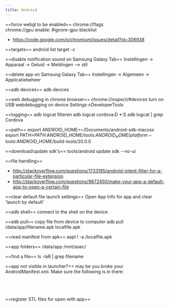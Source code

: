 ```yaml
---
title: Android
---
```


==force webgl to be enabled==
  chrome://flags  
  chrome://gpu
enable: #ignore-gpu-blacklist
* https://code.google.com/p/chromium/issues/detail?id=306938

  
==targets==
  android list target -c
  
==disable notification sound on Samsung Galaxy Tab==
  Instellingen -> Apparaat -> Geluid -> Meldingen --> stil
  
==delete app on Samsung Galaxy Tab==
  Instellingen -> Algemeen -> Applicatiebeheer

==adb devices==
  adb devices

==web debugging in chrome browser==
  chrome://inspect/#devices
turn on USB webdebugging on device Settings->DeveloperTools
  
==logging==
  adb logcat
filteren
  adb logcat cordova:D *:S
  adb logcat | grep Cordova

==path==
  export ANDROID_HOME=~/Documents/android-sdk-macosx
  export PATH=$PATH:$ANDROID_HOME/tools:$ANDROID_HOME/platform-tools:$ANDROID_HOME/build-tools/20.0.0

==download/update sdk's==
  tools/android update sdk --no-ui
  
==file handling==
* http://stackoverflow.com/questions/1733195/android-intent-filter-for-a-particular-file-extension
* http://stackoverflow.com/questions/9872450/make-your-app-a-default-app-to-open-a-certain-file

==clear default file launch settings==
Open App Info for app and clear 'launch by default'

==adb shell==
connect to the shell on the device

==adb pull==
copy file from device to computer
  adb pull /data/app/filename.apk localfile.apk
  
==read manifest from apk==
  aapt l -a /localfile.apk
  
==app folders==
  /data/app
  /mnt/asec/
  
==find a file==
  ls -laR | grep filename
  
==app not visible in launcher?==
may be you broke your AndroidManifest.xml. Make sure the following is in there:
<code xml>
<intent-filter android:label="@string/launcher_name">
  <action android:name="android.intent.action.MAIN" />
  <category android:name="android.intent.category.LAUNCHER" />
</intent-filter>
</code>

==register STL files for open with app==
<code xml>
<intent-filter>
    <action android:name="android.intent.action.VIEW" />
    <category android:name="android.intent.category.DEFAULT" />
    <category android:name="android.intent.category.BROWSABLE" />
    <data android:mimeType="application/vnd.ms-pki.stl" />
    <data android:mimeType="application/sla" />
    <data android:scheme="file" android:mimeType="*/*" android:pathPattern=".*\.stl" />
    <data android:scheme="content" android:mimeType="*/*" android:pathPattern=".*\.stl" />
    <data android:scheme="http" android:mimeType="*/*" android:pathPattern=".*\.stl" />
    <data android:scheme="https" android:mimeType="*/*" android:pathPattern=".*\.stl" />
</intent-filter>
</code>
